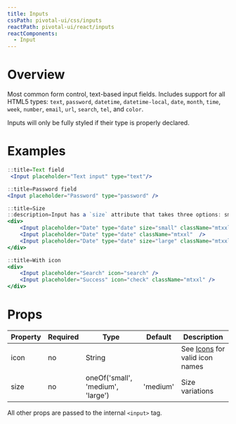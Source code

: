 ```yaml
---
title: Inputs
cssPath: pivotal-ui/css/inputs
reactPath: pivotal-ui/react/inputs
reactComponents:
  - Input
---
```


# Overview

Most common form control, text-based input fields. Includes support for all HTML5 types: `text`, `password`, `datetime`, `datetime-local`, `date`, `month`, `time`, `week`, `number`, `email`, `url`, `search`, `tel`, and `color`.

Inputs will only be fully styled if their type is properly declared.

# Examples

```jsx
::title=Text field
 <Input placeholder="Text input" type="text"/>
```

```jsx
::title=Password field
<Input placeholder="Password" type="password" />
```

```jsx
::title=Size
::description=Input has a `size` attribute that takes three options: small, medium (default), and large.
<div>
    <Input placeholder="Date" type="date" size="small" className="mtxxl"  />
    <Input placeholder="Date" type="date" className="mtxxl"  />
    <Input placeholder="Date" type="date" size="large" className="mtxxl"  />
</div>
```

```jsx
::title=With icon
<div>
    <Input placeholder="Search" icon="search" />
    <Input placeholder="Success" icon="check" className="mtxxl" />
</div>
```

# Props

Property       | Required | Type                              | Default  | Description
---------------|----------|-----------------------------------|----------|------------
icon           | no       | String                            |          | See [Icons](/icons) for valid icon names
size           | no       | oneOf('small', 'medium', 'large') | 'medium' | Size variations

All other props are passed to the internal `<input>` tag.
